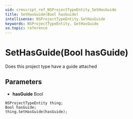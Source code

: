 ```yaml
---
uid: crmscript_ref_NSProjectTypeEntity_SetHasGuide
title: SetHasGuide(Bool hasGuide)
intellisense: NSProjectTypeEntity.SetHasGuide
keywords: NSProjectTypeEntity, GetHasGuide
so.topic: reference
---
```


# SetHasGuide(Bool hasGuide)

Does this project type have a guide attached

## Parameters

* **hasGuide** Bool

```crmscript
NSProjectTypeEntity thing;
Bool hasGuide;
thing.SetHasGuide(hasGuide);
```

